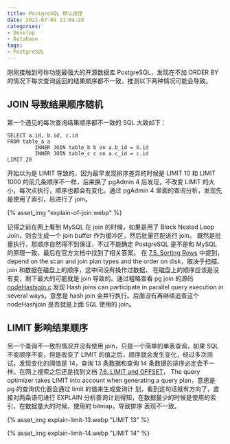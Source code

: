 ```yaml
---
title: PostgreSQL 默认排序
date: 2021-07-04 21:04:28
categories:
- Develop
- Database
tags:
- PostgreSQL
---
```


刚刚接触到号称功能最强大的开源数据库 PostgreSQL，发现在不加 ORDER BY 的情况下每次查询返回的结果顺序都不一致，推测以下两种情况可能会导致。

<!--more-->

## JOIN 导致结果顺序随机
第一个遇见的每次查询结果顺序都不一致的 SQL 大致如下：
```PostgreSQL & PL/pgSQL
SELECT a.id, b.id, c.id
FROM table_a a
         INNER JOIN table_b b on a.b_id = b.id
         INNER JOIN table_c c on a.c_id = c.id
LIMIT 20
```

开始以为是 LIMIT 导致的，因为最早发现排序差异的时候是 LIMIT 10 和 LIMIT 1000 的前几条顺序不一样，后来换了 pgAdmin 4 后发现，不改变 LIMIT 
的大小，每次点执行，顺序也都会有变化。通过 pgAdmin 4 里面的查询分析，发现先是使用了索引，后进行了 join。

{% asset_img "explain-of-join.webp" %}

记得之前在网上看到 MySQL 在 join 的时候，如果是用了 Block Nested Loop Join，则会生成一个 join buffer 作为缓冲区，然后批量匹配进行 join。
既然是批量执行，那顺序自然得不到保证，不过不能确定 PostgreSQL 是不是和 MySQL 的原理一致，最后在官方文档中找到了相关答案。
在 [7.5. Sorting Rows](https://www.postgresql.org/docs/current/queries-order.html#:~:text=The%20actual%20order%20in%20that%20case%20will%20depend%20on%20the%20scan%20and%20join%20plan%20types%20and%20the%20order%20on%20disk%2C%20but%20it%20must%20not%20be%20relied%20on.) 
中提到，depend on the scan and join plan types and the order on disk，取决于扫描、join 和数据在磁盘上的顺序，这中间没有操作过数据，
在磁盘上的顺序应该是没有变，剩下最大的可能就是 join 导致的。通过粗略查看 pg join 的源码 [nodeHashjoin.c](https://doxygen.postgresql.org/nodeHashjoin_8c_source.html) 
发现 Hash joins can participate in parallel query execution in several ways。意思是 hash join 会并行执行。后面没有再继续追查这个 
nodeHashjoin 是否就是上面 SQL 使用的 join。

## LIMIT 影响结果顺序
另一个查询不一致的情况并没有使用 join，只是一个简单的单表查询，如果 SQL 不变顺序不变，但是改变了 LIMIT 的值之后，顺序就会发生变化，经过多次测
试，发现变化的阈值是 14，查询 13 条数据和查询 14 条数据的排序必定会不一样。在网上搜索之后还是找到文档 [7.6. LIMIT and OFFSET](https://www.postgresql.org/docs/8.1/queries-limit.html#:~:text=The%20query%20optimizer%20takes%20LIMIT%20into%20account%20when%20generating%20a%20query%20plan)，
The query optimizer takes LIMIT into account when generating a query plan，意思是 pg 的查询优化器会通过 limit 的值来生成查询计
划，看到这句话就有方向了，直接对两条语句进行 EXPLAIN 分析查询计划得知，在数据量少的时候是使用的索引，在数据量大的时候，使用的 bitmap，导致排序
表现不一致。

{% asset_img explain-limit-13.webp "LIMIT 13" %}

{% asset_img explain-limit-14.webp "LIMIT 14" %}